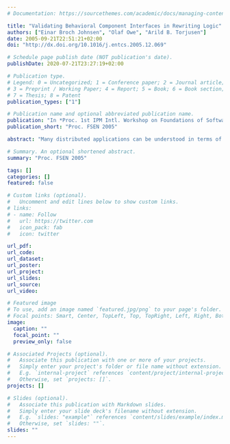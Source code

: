 ```yaml
---
# Documentation: https://sourcethemes.com/academic/docs/managing-content/

title: "Validating Behavioral Component Interfaces in Rewriting Logic"
authors: ["Einar Broch Johnsen", "Olaf Owe", "Arild B. Torjusen"]
date: 2005-09-21T22:51:21+02:00 
doi: "http://dx.doi.org/10.1016/j.entcs.2005.12.069"

# Schedule page publish date (NOT publication's date).
publishDate: 2020-07-21T23:27:19+02:00

# Publication type.
# Legend: 0 = Uncategorized; 1 = Conference paper; 2 = Journal article;
# 3 = Preprint / Working Paper; 4 = Report; 5 = Book; 6 = Book section;
# 7 = Thesis; 8 = Patent
publication_types: ["1"]

# Publication name and optional abbreviated publication name.
publication: "In *Proc. 1st IPM Intl. Workshop on Foundations of Software Engineering (FSEN 2005).* Electronic Notes in Theoretical Computer Science 159:187-204, 2006. © Elsevier."
publication_short: "Proc. FSEN 2005"

abstract: "Many distributed applications can be understood in terms of components interacting in an open environment such as the Internet. Open environments are subject to change in unpredictable ways, as other applications may arrive, evolve, or disappear. In order to validate components in such environments, it can be useful to build a simulation environment which reflects this highly unpredictable behavior. In this paper, the validation of components with respect to behavioral interfaces is considered. Behavioral interfaces specify semantic requirements on the observable behavior of components, expressed in an assume-guarantee style. In our approach, a rewriting logic model is transparently extended with the history of all observable communication, and metalevel strategies are used to guide the simulation of environment behavior. Over-specification of the environment is avoided by allowing arbitrary environment behavior within the bounds of the assumption on observable behavior, while the component is validated with respect to the guarantee of the behavioral interface."

# Summary. An optional shortened abstract.
summary: "Proc. FSEN 2005"

tags: []
categories: []
featured: false

# Custom links (optional).
#   Uncomment and edit lines below to show custom links.
# links:
# - name: Follow
#   url: https://twitter.com
#   icon_pack: fab
#   icon: twitter

url_pdf:
url_code:
url_dataset:
url_poster:
url_project:
url_slides:
url_source:
url_video:

# Featured image
# To use, add an image named `featured.jpg/png` to your page's folder. 
# Focal points: Smart, Center, TopLeft, Top, TopRight, Left, Right, BottomLeft, Bottom, BottomRight.
image:
  caption: ""
  focal_point: ""
  preview_only: false

# Associated Projects (optional).
#   Associate this publication with one or more of your projects.
#   Simply enter your project's folder or file name without extension.
#   E.g. `internal-project` references `content/project/internal-project/index.md`.
#   Otherwise, set `projects: []`.
projects: []

# Slides (optional).
#   Associate this publication with Markdown slides.
#   Simply enter your slide deck's filename without extension.
#   E.g. `slides: "example"` references `content/slides/example/index.md`.
#   Otherwise, set `slides: ""`.
slides: ""
---
```


